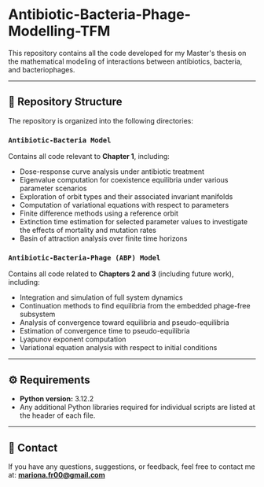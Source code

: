 # Antibiotic-Bacteria-Phage-Modelling-TFM

This repository contains all the code developed for my Master's thesis on the mathematical modeling of interactions between antibiotics, bacteria, and bacteriophages.

---

## 📁 Repository Structure

The repository is organized into the following directories:

### `Antibiotic-Bacteria Model`
Contains all code relevant to **Chapter 1**, including:
- Dose-response curve analysis under antibiotic treatment
- Eigenvalue computation for coexistence equilibria under various parameter scenarios
- Exploration of orbit types and their associated invariant manifolds
- Computation of variational equations with respect to parameters
- Finite difference methods using a reference orbit
- Extinction time estimation for selected parameter values to investigate the effects of mortality and mutation rates
- Basin of attraction analysis over finite time horizons

### `Antibiotic-Bacteria-Phage (ABP) Model`
Contains all code related to **Chapters 2 and 3** (including future work), including:
- Integration and simulation of full system dynamics
- Continuation methods to find equilibria from the embedded phage-free subsystem
- Analysis of convergence toward equilibria and pseudo-equilibria
- Estimation of convergence time to pseudo-equilibria
- Lyapunov exponent computation
- Variational equation analysis with respect to initial conditions

---

## ⚙️ Requirements

- **Python version:** 3.12.2  
- Any additional Python libraries required for individual scripts are listed at the header of each file.

---

## 📧 Contact

If you have any questions, suggestions, or feedback, feel free to contact me at:  **mariona.fr00@gmail.com**

